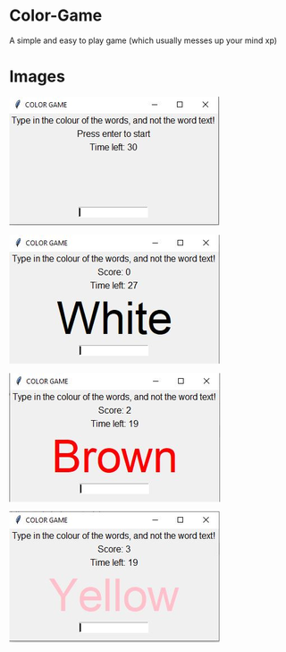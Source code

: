 # Color-Game
A simple and easy to play game (which usually messes up your mind xp)

# Images

![](./images/01.JPG)

![](./images/02.JPG)

![](./images/04.JPG)

![](./images/03.JPG)
